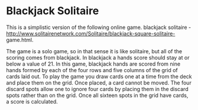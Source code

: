 # Blackjack Solitaire
This is a simplistic version of the following online game.
blackjack solitaire - http://www.solitairenetwork.com/Solitaire/blackjack-square-solitaire- game.html.

The game is a solo game, so in that sense it is like solitaire, but all of the scoring comes from blackjack. In blackjack a hands score should stay at or below a value of 21. In this game, blackjack hands are scored from nine hands formed by each of the four rows and five columns of the grid of cards laid out. To play the game you draw cards one at a time from the deck and place them on the grid. Once placed, a card cannot be moved. The four discard spots allow one to ignore four cards by placing them in the discard spots rather than on the grid. Once all sixteen spots in the grid have cards, a score is calculated.
